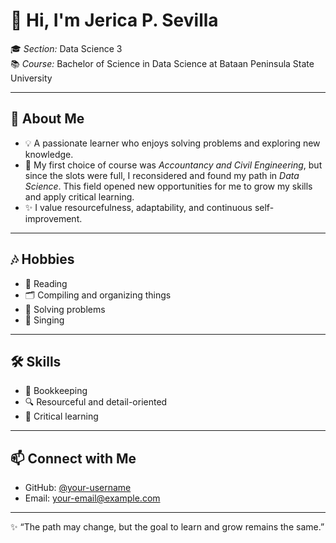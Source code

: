 # 👋 Hi, I'm Jerica P. Sevilla  

🎓 *Section:* Data Science 3  
📚 *Course:* Bachelor of Science in Data Science at Bataan Peninsula State University  

---

## 🌟 About Me
- 💡 A passionate learner who enjoys solving problems and exploring new knowledge.  
- 🎯 My first choice of course was *Accountancy and Civil Engineering*, but since the slots were full, I reconsidered and found my path in *Data Science*. This field opened new opportunities for me to grow my skills and apply critical learning.  
- ✨ I value resourcefulness, adaptability, and continuous self-improvement.  

---

## 🎶 Hobbies
- 📖 Reading  
- 🗂️ Compiling and organizing things  
- 🧩 Solving problems  
- 🎤 Singing  

---

## 🛠️ Skills
- 🧾 Bookkeeping  
- 🔍 Resourceful and detail-oriented  
- 🧠 Critical learning  

---

## 📫 Connect with Me
- GitHub: [@your-username](https://github.com/your-username)  
- Email: your-email@example.com  

---

✨ “The path may change, but the goal to learn and grow remains the same.”
